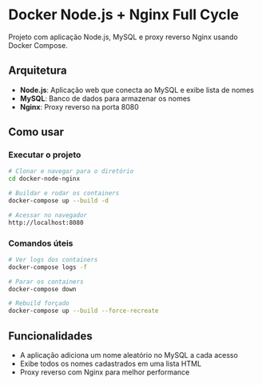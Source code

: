# Docker Node.js + Nginx Full Cycle

Projeto com aplicação Node.js, MySQL e proxy reverso Nginx usando Docker Compose.

## Arquitetura

- **Node.js**: Aplicação web que conecta ao MySQL e exibe lista de nomes
- **MySQL**: Banco de dados para armazenar os nomes
- **Nginx**: Proxy reverso na porta 8080

## Como usar

### Executar o projeto

```bash
# Clonar e navegar para o diretório
cd docker-node-nginx

# Buildar e rodar os containers
docker-compose up --build -d

# Acessar no navegador
http://localhost:8080
```

### Comandos úteis

```bash
# Ver logs dos containers
docker-compose logs -f

# Parar os containers
docker-compose down

# Rebuild forçado
docker-compose up --build --force-recreate
```

## Funcionalidades

- A aplicação adiciona um nome aleatório no MySQL a cada acesso
- Exibe todos os nomes cadastrados em uma lista HTML
- Proxy reverso com Nginx para melhor performance